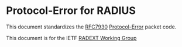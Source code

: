 # Protocol-Error for RADIUS

This document standardizes the [RFC7930](https://datatracker.ietf.org/doc/html/rfc7930) [Protocol-Error](https://datatracker.ietf.org/doc/html/rfc7930#section-4) packet code.

This document is for the IETF [RADEXT Working Group](http://datatracker.ietf.org/wg/radext)

